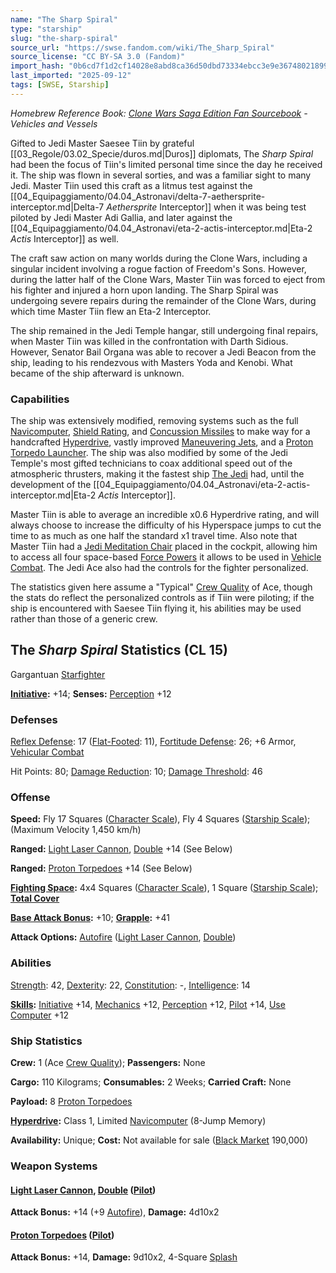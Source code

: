 ```yaml
---
name: "The Sharp Spiral"
type: "starship"
slug: "the-sharp-spiral"
source_url: "https://swse.fandom.com/wiki/The_Sharp_Spiral"
source_license: "CC BY-SA 3.0 (Fandom)"
import_hash: "0b6cd7f1d2cf14028e8abd8ca36d50dbd73334ebcc3e9e367480218998a26080"
last_imported: "2025-09-12"
tags: [SWSE, Starship]
---
```

*Homebrew Reference Book: [Clone Wars Saga Edition Fan Sourcebook](https://swse.fandom.com/wiki/Clone_Wars_Saga_Edition_Fan_Sourcebook) - Vehicles and Vessels*

Gifted to Jedi Master Saesee Tiin by grateful [[03_Regole/03.02_Specie/duros.md|Duros]] diplomats, The *Sharp Spiral* had been the focus of Tiin's limited personal time since the day he received it. The ship was flown in several sorties, and was a familiar sight to many Jedi. Master Tiin used this craft as a litmus test against the [[04_Equipaggiamento/04.04_Astronavi/delta-7-aethersprite-interceptor.md|Delta-7 *Aethersprite* Interceptor]] when it was being test piloted by Jedi Master Adi Gallia, and later against the [[04_Equipaggiamento/04.04_Astronavi/eta-2-actis-interceptor.md|Eta-2 *Actis* Interceptor]] as well.

The craft saw action on many worlds during the Clone Wars, including a singular incident involving a rogue faction of Freedom's Sons. However, during the latter half of the Clone Wars, Master Tiin was forced to eject from his fighter and injured a horn upon landing. The Sharp Spiral was undergoing severe repairs during the remainder of the Clone Wars, during which time Master Tiin flew an Eta-2 Interceptor.

The ship remained in the Jedi Temple hangar, still undergoing final repairs, when Master Tiin was killed in the confrontation with Darth Sidious. However, Senator Bail Organa was able to recover a Jedi Beacon from the ship, leading to his rendezvous with Masters Yoda and Kenobi. What became of the ship afterward is unknown.

### Capabilities
The ship was extensively modified, removing systems such as the full [Navicomputer](https://swse.fandom.com/wiki/Navicomputer), [Shield Rating](https://swse.fandom.com/wiki/Shield_Rating), and [Concussion Missiles](https://swse.fandom.com/wiki/Concussion_Missiles) to make way for a handcrafted [Hyperdrive](https://swse.fandom.com/wiki/Hyperdrive), vastly improved [Maneuvering Jets](https://swse.fandom.com/wiki/Maneuvering_Jets), and a [Proton Torpedo Launcher](https://swse.fandom.com/wiki/Proton_Torpedo_Launcher). The ship was also modified by some of the Jedi Temple's most gifted technicians to coax additional speed out of the atmospheric thrusters, making it the fastest ship [The Jedi](https://swse.fandom.com/wiki/The_Jedi) had, until the development of the [[04_Equipaggiamento/04.04_Astronavi/eta-2-actis-interceptor.md|Eta-2 *Actis* Interceptor]].

Master Tiin is able to average an incredible x0.6 Hyperdrive rating, and will always choose to increase the difficulty of his Hyperspace jumps to cut the time to as much as one half the standard x1 travel time. Also note that Master Tiin had a [Jedi Meditation Chair](https://swse.fandom.com/wiki/Jedi_Meditation_Chair) placed in the cockpit, allowing him to access all four space-based [Force Powers](https://swse.fandom.com/wiki/Force_Powers) it allows to be used in [Vehicle Combat](https://swse.fandom.com/wiki/Vehicle_Combat). The Jedi Ace also had the controls for the fighter personalized.

The statistics given here assume a "Typical" [Crew Quality](https://swse.fandom.com/wiki/Crew_Quality) of Ace, though the stats do reflect the personalized controls as if Tiin were piloting; if the ship is encountered with Saesee Tiin flying it, his abilities may be used rather than those of a generic crew.

## The *Sharp Spiral* Statistics (CL 15)
Gargantuan [Starfighter](https://swse.fandom.com/wiki/Starfighter)

**[Initiative](https://swse.fandom.com/wiki/Initiative):** +14; **Senses:** [Perception](https://swse.fandom.com/wiki/Perception) +12
### Defenses
[Reflex Defense](https://swse.fandom.com/wiki/Reflex_Defense_(Vehicles)): 17 ([Flat-Footed](https://swse.fandom.com/wiki/Flat-Footed): 11), [Fortitude Defense](https://swse.fandom.com/wiki/Fortitude_Defense_(Vehicles)): 26; +6 Armor, [Vehicular Combat](https://swse.fandom.com/wiki/Vehicular_Combat)

Hit Points: 80; [Damage Reduction](https://swse.fandom.com/wiki/Damage_Reduction): 10; [Damage Threshold](https://swse.fandom.com/wiki/Damage_Threshold_(Vehicles)): 46
### Offense
**Speed:** Fly 17 Squares ([Character Scale](https://swse.fandom.com/wiki/Character_Scale)), Fly 4 Squares ([Starship Scale](https://swse.fandom.com/wiki/Starship_Scale)); (Maximum Velocity 1,450 km/h)

**Ranged:** [Light Laser Cannon](https://swse.fandom.com/wiki/Light_Laser_Cannon), [Double](https://swse.fandom.com/wiki/Double) +14 (See Below)

**Ranged:** [Proton Torpedoes](https://swse.fandom.com/wiki/Proton_Torpedoes) +14 (See Below)

**[Fighting Space](https://swse.fandom.com/wiki/Fighting_Space):** 4x4 Squares ([Character Scale](https://swse.fandom.com/wiki/Character_Scale)), 1 Square ([Starship Scale](https://swse.fandom.com/wiki/Starship_Scale)); **[Total Cover](https://swse.fandom.com/wiki/Total_Cover)**

**[Base Attack Bonus](https://swse.fandom.com/wiki/Base_Attack_Bonus):** +10; **[Grapple](https://swse.fandom.com/wiki/Grapple):** +41

**Attack Options:** [Autofire](https://swse.fandom.com/wiki/Autofire_(Vehicle_Combat)) ([Light Laser Cannon](https://swse.fandom.com/wiki/Light_Laser_Cannon), [Double](https://swse.fandom.com/wiki/Double))
### Abilities
[Strength](https://swse.fandom.com/wiki/Strength): 42, [Dexterity](https://swse.fandom.com/wiki/Dexterity): 22, [Constitution](https://swse.fandom.com/wiki/Constitution): -, [Intelligence](https://swse.fandom.com/wiki/Intelligence): 14

**[Skills](https://swse.fandom.com/wiki/Skills):** [Initiative](https://swse.fandom.com/wiki/Initiative) +14, [Mechanics](https://swse.fandom.com/wiki/Mechanics) +12, [Perception](https://swse.fandom.com/wiki/Perception) +12, [Pilot](https://swse.fandom.com/wiki/Pilot) +14, [Use Computer](https://swse.fandom.com/wiki/Use_Computer) +12
### Ship Statistics
**Crew:** 1 (Ace [Crew Quality](https://swse.fandom.com/wiki/Crew_Quality)); **Passengers:** None

**Cargo:** 110 Kilograms; **Consumables:** 2 Weeks; **Carried Craft:** None

**Payload:** 8 [Proton Torpedoes](https://swse.fandom.com/wiki/Proton_Torpedoes)

**[Hyperdrive](https://swse.fandom.com/wiki/Hyperdrive):** Class 1, Limited [Navicomputer](https://swse.fandom.com/wiki/Navicomputer) (8-Jump Memory)

**Availability:** Unique; **Cost:** Not available for sale ([Black Market](https://swse.fandom.com/wiki/Black_Market) 190,000)
### Weapon Systems
#### [**Light Laser Cannon**](https://swse.fandom.com/wiki/Light_Laser_Cannon)**, [Double](https://swse.fandom.com/wiki/Double) ([Pilot](https://swse.fandom.com/wiki/Pilot_(Vehicle_Combat)))**
**Attack Bonus:** +14 (+9 [Autofire](https://swse.fandom.com/wiki/Autofire_(Vehicle_Combat))), **Damage:** 4d10x2
#### **[Proton Torpedoes](https://swse.fandom.com/wiki/Proton_Torpedoes) ([Pilot](https://swse.fandom.com/wiki/Pilot_(Vehicle_Combat)))**
**Attack Bonus:** +14, **Damage:** 9d10x2, 4-Square [Splash](https://swse.fandom.com/wiki/Splash)